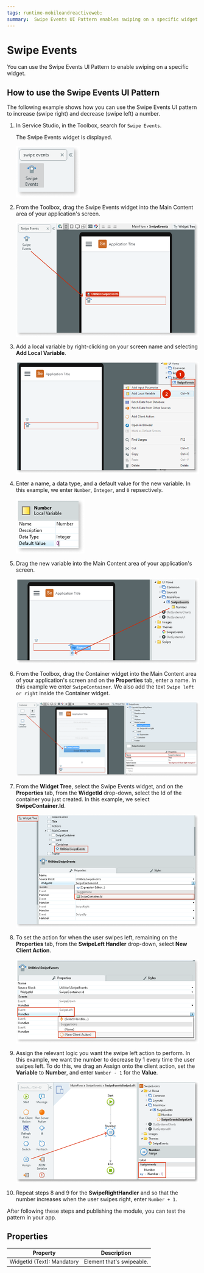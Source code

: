 ```yaml
---
tags: runtime-mobileandreactiveweb;  
summary:  Swipe Events UI Pattern enables swiping on a specific widget.
---
```


# Swipe Events

You can use the Swipe Events UI Pattern to enable swiping on a specific widget.

## How to use the Swipe Events UI Pattern

The following example shows how you can use the Swipe Events UI pattern to increase (swipe right) and decrease (swipe left) a number.

1. In Service Studio, in the Toolbox, search for  `Swipe Events`. 

    The Swipe Events widget is displayed.

    ![](images/swipeevents-1-ss.png)

1. From the Toolbox, drag the Swipe Events widget into the Main Content area of your application's screen.

     ![](images/swipeevents-2-ss.png)

1. Add a local variable by right-clicking on your screen name and selecting **Add Local Variable**.

     ![](images/swipeevents-3-ss.png)

1. Enter a name, a data type, and a default value for the new variable. In this example, we enter ``Number``, ``Integer``, and ``0`` repsectively. 

   ![](images/swipeevents-4-ss.png)

1. Drag the new variable into the Main Content area of your application's screen. 

   ![](images/swipeevents-5-ss.png)

1. From the Toolbox, drag the Container widget into the Main Content area of your application's screen and on the **Properties** tab, enter a name. In this example we enter ``SwipeContainer``. We also add the text ``Swipe left or right`` inside the Container widget.

   ![](images/swipeevents-6-ss.png)

1. From the **Widget Tree**, select the Swipe Events widget, and on the **Properties** tab, from the **WidgetId** drop-down, select the Id of the container you just created. In this example, we select **SwipeContainer.Id**.

    ![](images/swipeevents-7-ss.png)

1. To set the action for when the user swipes left, remaining on the **Properties** tab, from the **SwipeLeft Handler** drop-down, select **New Client Action**. 

    ![](images/swipeevents-8-ss.png)

1. Assign the relevant logic you want the swipe left action to perform. In this example, we want the number to decrease by 1 every time the user swipes left. To do this, we drag an Assign onto the client action, set the **Variable** to **Number**, and enter ``Number - 1`` for the **Value**.

    ![](images/swipeevents-9-ss.png)

1. Repeat steps 8 and 9 for the **SwipeRightHandler** and so that the number increases when the user swipes right, enter ``Number + 1``.

After following these steps and publishing the module, you can test the pattern in your app.



## Properties

**Property** |  **Description** | 
|---|---| 
| WidgetId (Text): Mandatory |  Element that's swipeable.  |
